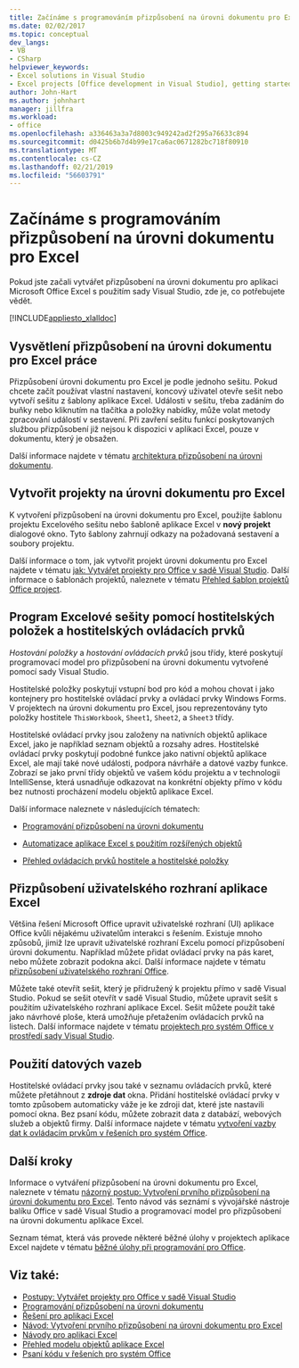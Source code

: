 ```yaml
---
title: Začínáme s programováním přizpůsobení na úrovni dokumentu pro Excel
ms.date: 02/02/2017
ms.topic: conceptual
dev_langs:
- VB
- CSharp
helpviewer_keywords:
- Excel solutions in Visual Studio
- Excel projects [Office development in Visual Studio], getting started
author: John-Hart
ms.author: johnhart
manager: jillfra
ms.workload:
- office
ms.openlocfilehash: a336463a3a7d8003c949242ad2f295a76633c894
ms.sourcegitcommit: d0425b6b7d4b99e17ca6ac0671282bc718f80910
ms.translationtype: MT
ms.contentlocale: cs-CZ
ms.lasthandoff: 02/21/2019
ms.locfileid: "56603791"
---
```

# <a name="get-started-programming-document-level-customizations-for-excel"></a>Začínáme s programováním přizpůsobení na úrovni dokumentu pro Excel
  Pokud jste začali vytvářet přizpůsobení na úrovni dokumentu pro aplikaci Microsoft Office Excel s použitím sady Visual Studio, zde je, co potřebujete vědět.

 [!INCLUDE[appliesto_xlalldoc](../vsto/includes/appliesto-xlalldoc-md.md)]

## <a name="understand-how-document-level-customizations-for-excel-work"></a>Vysvětlení přizpůsobení na úrovni dokumentu pro Excel práce
 Přizpůsobení úrovni dokumentu pro Excel je podle jednoho sešitu. Pokud chcete začít používat vlastní nastavení, koncový uživatel otevře sešit nebo vytvoří sešitu z šablony aplikace Excel. Události v sešitu, třeba zadáním do buňky nebo kliknutím na tlačítka a položky nabídky, může volat metody zpracování událostí v sestavení. Při zavření sešitu funkcí poskytovaných službou přizpůsobení již nejsou k dispozici v aplikaci Excel, pouze v dokumentu, který je obsažen.

 Další informace najdete v tématu [architektura přizpůsobení na úrovni dokumentu](../vsto/architecture-of-document-level-customizations.md).

## <a name="create-document-level-projects-for-excel"></a>Vytvořit projekty na úrovni dokumentu pro Excel
 K vytvoření přizpůsobení na úrovni dokumentu pro Excel, použijte šablonu projektu Excelového sešitu nebo šabloně aplikace Excel v **nový projekt** dialogové okno. Tyto šablony zahrnují odkazy na požadovaná sestavení a soubory projektu.

 Další informace o tom, jak vytvořit projekt úrovni dokumentu pro Excel najdete v tématu [jak: Vytvářet projekty pro Office v sadě Visual Studio](../vsto/how-to-create-office-projects-in-visual-studio.md). Další informace o šablonách projektů, naleznete v tématu [Přehled šablon projektů Office project](../vsto/office-project-templates-overview.md).

## <a name="program-excel-workbooks-by-using-host-items-and-host-controls"></a>Program Excelové sešity pomocí hostitelských položek a hostitelských ovládacích prvků
 *Hostování položky* a *hostování ovládacích prvků* jsou třídy, které poskytují programovací model pro přizpůsobení na úrovni dokumentu vytvořené pomocí sady Visual Studio.

 Hostitelské položky poskytují vstupní bod pro kód a mohou chovat i jako kontejnery pro hostitelské ovládací prvky a ovládací prvky Windows Forms. V projektech na úrovni dokumentu pro Excel, jsou reprezentovány tyto položky hostitele `ThisWorkbook`, `Sheet1`, `Sheet2`, a `Sheet3` třídy.

 Hostitelské ovládací prvky jsou založeny na nativních objektů aplikace Excel, jako je například seznam objektů a rozsahy adres. Hostitelské ovládací prvky poskytují podobné funkce jako nativní objektů aplikace Excel, ale mají také nové události, podpora návrháře a datové vazby funkce. Zobrazí se jako první třídy objektů ve vašem kódu projektu a v technologii IntelliSense, která usnadňuje odkazovat na konkrétní objekty přímo v kódu bez nutnosti procházení modelu objektů aplikace Excel.

 Další informace naleznete v následujících tématech:

-   [Programování přizpůsobení na úrovni dokumentu](../vsto/programming-document-level-customizations.md)

-   [Automatizace aplikace Excel s použitím rozšířených objektů](../vsto/automating-excel-by-using-extended-objects.md)

-   [Přehled ovládacích prvků hostitele a hostitelské položky](../vsto/host-items-and-host-controls-overview.md)

## <a name="customize-the-user-interface-of-excel"></a>Přizpůsobení uživatelského rozhraní aplikace Excel
 Většina řešení Microsoft Office upravit uživatelské rozhraní (UI) aplikace Office kvůli nějakému uživatelům interakci s řešením. Existuje mnoho způsobů, jimiž lze upravit uživatelské rozhraní Excelu pomocí přizpůsobení úrovni dokumentu. Například můžete přidat ovládací prvky na pás karet, nebo můžete zobrazit podokna akcí. Další informace najdete v tématu [přizpůsobení uživatelského rozhraní Office](../vsto/office-ui-customization.md).

 Můžete také otevřít sešit, který je přidružený k projektu přímo v sadě Visual Studio. Pokud se sešit otevřít v sadě Visual Studio, můžete upravit sešit s použitím uživatelského rozhraní aplikace Excel. Sešit můžete použít také jako návrhové ploše, která umožňuje přetažením ovládacích prvků na listech. Další informace najdete v tématu [projektech pro systém Office v prostředí sady Visual Studio](../vsto/office-projects-in-the-visual-studio-environment.md).

## <a name="use-data-binding"></a>Použití datových vazeb
 Hostitelské ovládací prvky jsou také v seznamu ovládacích prvků, které můžete přetáhnout z **zdroje dat** okna. Přidání hostitelské ovládací prvky v tomto způsobem automaticky váže je ke zdroji dat, které jste nastavili pomocí okna. Bez psaní kódu, můžete zobrazit data z databází, webových služeb a objektů firmy. Další informace najdete v tématu [vytvoření vazby dat k ovládacím prvkům v řešeních pro systém Office](../vsto/binding-data-to-controls-in-office-solutions.md).

## <a name="next-steps"></a>Další kroky
 Informace o vytváření přizpůsobení na úrovni dokumentu pro Excel, naleznete v tématu [názorný postup: Vytvoření prvního přizpůsobení na úrovni dokumentu pro Excel](../vsto/walkthrough-creating-your-first-document-level-customization-for-excel.md). Tento návod vás seznámí s vývojářské nástroje balíku Office v sadě Visual Studio a programovací model pro přizpůsobení na úrovni dokumentu aplikace Excel.

 Seznam témat, která vás provede některé běžné úlohy v projektech aplikace Excel najdete v tématu [běžné úlohy při programování pro Office](../vsto/common-tasks-in-office-programming.md).

## <a name="see-also"></a>Viz také:
- [Postupy: Vytvářet projekty pro Office v sadě Visual Studio](../vsto/how-to-create-office-projects-in-visual-studio.md)
- [Programování přizpůsobení na úrovni dokumentu](../vsto/programming-document-level-customizations.md)
- [Řešení pro aplikaci Excel](../vsto/excel-solutions.md)
- [Návod: Vytvoření prvního přizpůsobení na úrovni dokumentu pro Excel](../vsto/walkthrough-creating-your-first-document-level-customization-for-excel.md)
- [Návody pro aplikaci Excel](../vsto/walkthroughs-using-excel.md)
- [Přehled modelu objektů aplikace Excel](../vsto/excel-object-model-overview.md)
- [Psaní kódu v řešeních pro systém Office](../vsto/writing-code-in-office-solutions.md)
